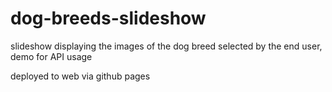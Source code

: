 # dog-breeds-slideshow
slideshow displaying the images of the dog breed selected by the end user, demo for API usage

deployed to web via github pages
